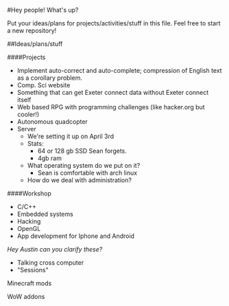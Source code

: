 #Hey people!
What's up?

Put your ideas/plans for projects/activities/stuff in this file. Feel free to start a new repository!


##Ideas/plans/stuff

####Projects
- Implement auto-correct and auto-complete; compression of English text as a corollary problem.
- Comp. Sci website
- Something that can get Exeter connect data without Exeter connect itself
- Web based RPG with programming challenges (like hacker.org but cooler!)
- Autonomous quadcopter
- Server
	- We're setting it up on April 3rd
	- Stats:
		- 64 or 128 gb SSD Sean forgets.
		- 4gb ram
	- What operating system do we put on it? 
		- Sean is comfortable with arch linux
	- How do we deal with administration? 

####Workshop
- C/C++
- Embedded systems
- Hacking
- OpenGL
- App development for Iphone and Android


_Hey Austin can you clarify these?_
- Talking cross computer
- "Sessions"

Minecraft mods

WoW addons

